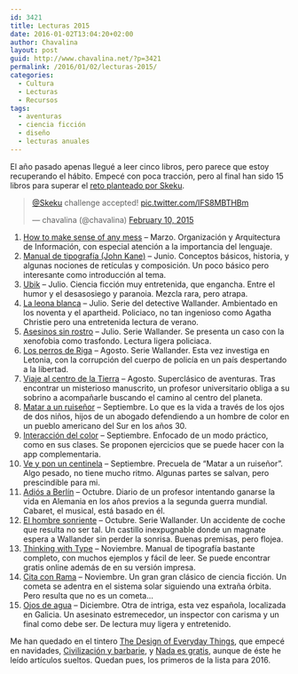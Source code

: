 ```yaml
---
id: 3421
title: Lecturas 2015
date: 2016-01-02T13:04:20+02:00
author: Chavalina
layout: post
guid: http://www.chavalina.net/?p=3421
permalink: /2016/01/02/lecturas-2015/
categories:
  - Cultura
  - Lecturas
  - Recursos
tags:
  - aventuras
  - ciencia ficción
  - diseño
  - lecturas anuales
---
```

El año pasado apenas llegué a leer cinco libros, pero parece que estoy recuperando el hábito. Empecé con poca tracción, pero al final han sido 15 libros para superar el [reto planteado por Skeku](http://www.criteriondg.info/wordpress/12-meses-12-libros/).

<blockquote class="twitter-tweet" lang="en">
  <p lang="en" dir="ltr">
    <a href="https://twitter.com/Skeku">@Skeku</a> challenge accepted! <a href="http://t.co/IFS8MBTHBm">pic.twitter.com/IFS8MBTHBm</a>
  </p>
  
  <p>
    &mdash; chavalina (@chavalina) <a href="https://twitter.com/chavalina/status/565179804421746688">February 10, 2015</a>
  </p>
</blockquote>



  1. <a href="http://www.amazon.es/gp/product/1500615994/ref=as_li_ss_tl?ie=UTF8&camp=3626&creative=24822&creativeASIN=1500615994&linkCode=as2&tag=chavadiari-21" title="– Organización y Arquitectura de Información, con especial atención a la importancia del lenguaje" target="_blank">How to make sense of any mess</a> – Marzo. Organización y Arquitectura de Información, con especial atención a la importancia del lenguaje.
  2. <a href="http://www.amazon.es/gp/product/8425225124/ref=as_li_ss_tl?ie=UTF8&camp=3626&creative=24822&creativeASIN=8425225124&linkCode=as2&tag=chavadiari-21" title="Conceptos básicos, historia, y algunas nociones de retículas y composición. Un poco básico pero interesante como introducción al tema." target="_blank">Manual de tipografía (John Kane)</a> – Junio. Conceptos básicos, historia, y algunas nociones de retículas y composición. Un poco básico pero interesante como introducción al tema.
  3. [Ubik](http://www.amazon.es/gp/product/8445000276/ref=as_li_ss_tl?ie=UTF8&camp=3626&creative=24822&creativeASIN=8445000276&linkCode=as2&tag=chavadiari-21 "– Ciencia ficción muy entretenida, que engancha. Entre el humor y el desasosiego y paranoia. Mezcla rara, pero atrapa") – Julio. Ciencia ficción muy entretenida, que engancha. Entre el humor y el desasosiego y paranoia. Mezcla rara, pero atrapa.
  4. <a href="http://www.amazon.es/gp/product/8483835223/ref=as_li_ss_tl?ie=UTF8&camp=3626&creative=24822&creativeASIN=8483835223&linkCode=as2&tag=chavadiari-21" title="Serie del detective Wallander. Ambientado en los noventa y el apartheid. Policiaco, no tan ingenioso como Agatha Christie pero una entretenida lectura de verano." target="_blank">La leona blanca</a> – Julio. Serie del detective Wallander. Ambientado en los noventa y el apartheid. Policiaco, no tan ingenioso como Agatha Christie pero una entretenida lectura de verano.
  5. <a href="http://www.amazon.es/gp/product/8483835207/ref=as_li_ss_tl?ie=UTF8&camp=3626&creative=24822&creativeASIN=8483835207&linkCode=as2&tag=chavadiari-21" title="Serie Wallander. Se presenta un caso con la xenofobia como trasfondo. Lectura ligera policiaca." target="_blank">Asesinos sin rostro</a> – Julio. Serie Wallander. Se presenta un caso con la xenofobia como trasfondo. Lectura ligera policiaca.
  6. <a href="http://www.amazon.es/gp/product/8483835215/ref=as_li_ss_tl?ie=UTF8&camp=3626&creative=24822&creativeASIN=8483835215&linkCode=as2&tag=chavadiari-21" title="Serie Wallander. Esta vez investiga en Letonia, con la corrupción del cuerpo de policía en un país despertando a la libertad." target="_blank">Los perros de Riga</a> – Agosto. Serie Wallander. Esta vez investiga en Letonia, con la corrupción del cuerpo de policía en un país despertando a la libertad.
  7. <a href="http://www.amazon.es/gp/product/1511481641/ref=as_li_ss_tl?ie=UTF8&camp=3626&creative=24822&creativeASIN=1511481641&linkCode=as2&tag=chavadiari-21" title="Superclásico de aventuras. Tras encontrar un misterioso manuscrito, un profesor universitario obliga a su sobrino a acompañarle buscando el camino al centro del planeta." target="_blank">Viaje al centro de la Tierra</a> – Agosto. Superclásico de aventuras. Tras encontrar un misterioso manuscrito, un profesor universitario obliga a su sobrino a acompañarle buscando el camino al centro del planeta.
  8. <a href="http://www.amazon.es/gp/product/0718076370/ref=as_li_ss_tl?ie=UTF8&camp=3626&creative=24822&creativeASIN=0718076370&linkCode=as2&tag=chavadiari-21" title="Lo que es la vida a través de los ojos de dos niños, hijos de un abogado defendiendo a un hombre de color en un pueblo americano del Sur en los años 30." target="_blank">Matar a un ruiseñor</a> – Septiembre. Lo que es la vida a través de los ojos de dos niños, hijos de un abogado defendiendo a un hombre de color en un pueblo americano del Sur en los años 30.
  9. [Interacción del color](http://www.amazon.es/gp/product/8420664618/ref=as_li_ss_tl?ie=UTF8&camp=3626&creative=24822&creativeASIN=8420664618&linkCode=as2&tag=chavadiari-21 "– Enfocado de un modo práctico, como en sus clases. Se proponen ejercicios que se puede hacer con la app complementaria.") – Septiembre. Enfocado de un modo práctico, como en sus clases. Se proponen ejercicios que se puede hacer con la app complementaria.
 10. [Ve y pon un centinela](http://www.amazon.es/gp/product/B00UFA8N40/ref=as_li_ss_tl?ie=UTF8&camp=3626&creative=24822&creativeASIN=B00UFA8N40&linkCode=as2&tag=chavadiari-21 "– Precuela de “Matar a un ruiseñor”. Algo pesado, no tiene mucho ritmo. Algunas partes se salvan, pero prescindible para mi.") – Septiembre. Precuela de “Matar a un ruiseñor”. Algo pesado, no tiene mucho ritmo. Algunas partes se salvan, pero prescindible para mi.
 11. [Adiós a Berlín](http://www.amazon.es/gp/product/8416011273/ref=as_li_ss_tl?ie=UTF8&camp=3626&creative=24822&creativeASIN=8416011273&linkCode=as2&tag=chavadiari-21 "– Diario de un profesor intentando ganarse la vida en Alemania en los años previos a la segunda guerra mundial. Cabaret, el musical, está basado en él.") – Octubre. Diario de un profesor intentando ganarse la vida en Alemania en los años previos a la segunda guerra mundial. Cabaret, el musical, está basado en él.
 12. [El hombre sonriente](http://www.amazon.es/gp/product/8483835231/ref=as_li_ss_tl?ie=UTF8&camp=3626&creative=24822&creativeASIN=8483835231&linkCode=as2&tag=chavadiari-21 "Serie Wallander. Un accidente de coche que resulta no ser tal. Un castillo inexpugnable donde un magnate espera a Wallander sin perder la sonrisa. Buenas premisas, pero flojea.") – Octubre. Serie Wallander. Un accidente de coche que resulta no ser tal. Un castillo inexpugnable donde un magnate espera a Wallander sin perder la sonrisa. Buenas premisas, pero flojea.
 13. [Thinking with Type](http://thinkingwithtype.com/ "Manual de tipografía bastante completo, con muchos ejemplos y fácil de leer. Se puede encontrar gratis online además de en su versión impresa.") – Noviembre. Manual de tipografía bastante completo, con muchos ejemplos y fácil de leer. Se puede encontrar gratis online además de en su versión impresa.
 14. [Cita con Rama](http://www.amazon.es/gp/product/8435021521/ref=as_li_ss_tl?ie=UTF8&camp=3626&creative=24822&creativeASIN=8435021521&linkCode=as2&tag=chavadiari-21 "– Un gran gran clásico de ciencia ficción. Un cometa se adentra en el sistema solar siguiendo una extraña órbita. Pero resulta que no es un cometa…") – Noviembre. Un gran gran clásico de ciencia ficción. Un cometa se adentra en el sistema solar siguiendo una extraña órbita. Pero resulta que no es un cometa…
 15. [Ojos de agua](http://www.amazon.es/gp/product/8483464950/ref=as_li_ss_tl?ie=UTF8&camp=3626&creative=24822&creativeASIN=8483464950&linkCode=as2&tag=chavadiari-21 "Otra de intriga, esta vez española, localizada en Galicia. Un asesinato estremecedor, un inspector con carisma y un final como debe ser. De lectura muy ligera y entretenido.") – Diciembre. Otra de intriga, esta vez española, localizada en Galicia. Un asesinato estremecedor, un inspector con carisma y un final como debe ser. De lectura muy ligera y entretenido.

Me han quedado en el tintero [The Design of Everyday Things](http://www.amazon.es/gp/product/0465050654/ref=as_li_ss_tl?ie=UTF8&camp=3626&creative=24822&creativeASIN=0465050654&linkCode=as2&tag=chavadiari-21), que empecé en navidades, [Civilización y barbarie](http://www.amazon.es/gp/product/8408053108/ref=as_li_ss_tl?ie=UTF8&camp=3626&creative=24822&creativeASIN=8408053108&linkCode=as2&tag=chavadiari-21), y [Nada es gratis](http://www.amazon.es/gp/product/B0064BRY0S/ref=as_li_ss_tl?ie=UTF8&camp=3626&creative=24822&creativeASIN=B0064BRY0S&linkCode=as2&tag=chavadiari-21), aunque de éste he leído artículos sueltos. Quedan pues, los primeros de la lista para 2016.